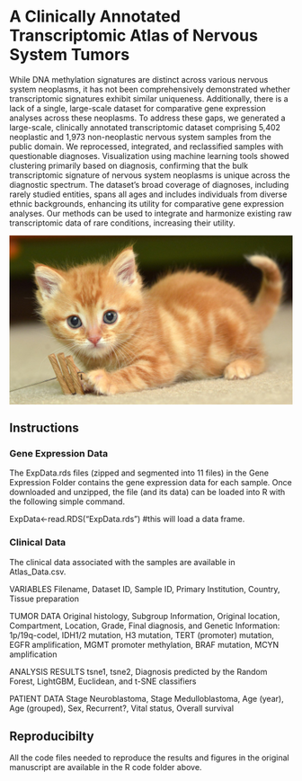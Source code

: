 # A Clinically Annotated Transcriptomic Atlas of Nervous System Tumors
While DNA methylation signatures are distinct across various nervous system neoplasms, it has not been comprehensively demonstrated whether transcriptomic signatures exhibit similar uniqueness. Additionally, there is a lack of a single, large-scale dataset for comparative gene expression analyses across these neoplasms. To address these gaps, we generated a large-scale, clinically annotated transcriptomic dataset comprising 5,402 neoplastic and 1,973 non-neoplastic nervous system samples from the public domain. We reprocessed, integrated, and reclassified samples with questionable diagnoses. Visualization using machine learning tools showed clustering primarily based on diagnosis, confirming that the bulk transcriptomic signature of nervous system neoplasms is unique across the diagnostic spectrum. The dataset’s broad coverage of diagnoses, including rarely studied entities, spans all ages and includes individuals from diverse ethnic backgrounds, enhancing its utility for comparative gene expression analyses. Our methods can be used to integrate and harmonize existing raw transcriptomic data of rare conditions, increasing their utility.

<p align="center">
     <img src="test.jpeg" width="750px" align="center", class="only-light" >
</p>

## Instructions
### Gene Expression Data
The ExpData.rds files (zipped and segmented into 11 files) in the Gene Expression Folder contains the gene expression data for each sample. Once downloaded and unzipped, the file (and its data) can be loaded into R with the following simple command. 

ExpData<-read.RDS(“ExpData.rds”) #this will load a data frame.

### Clinical Data
The clinical data associated with the samples are available in Atlas_Data.csv.

VARIABLES
Filename, Dataset ID, Sample ID, Primary Institution, Country, Tissue preparation

TUMOR DATA
Original histology, Subgroup Information, Original location, Compartment, Location, Grade, Final diagnosis, and Genetic Information: 1p/19q-codel, IDH1/2 mutation, H3 mutation, TERT (promoter) mutation, EGFR amplification, MGMT promoter methylation, BRAF mutation, MCYN amplification

ANALYSIS RESULTS
tsne1, tsne2, Diagnosis predicted by the Random Forest, LightGBM, Euclidean, and t-SNE classifiers	

PATIENT DATA
Stage Neuroblastoma, Stage Medulloblastoma, Age (year), Age (grouped), Sex, Recurrent?, Vital status, Overall survival

## Reproducibilty
All the code files needed to reproduce the results and figures in the original manuscript are available in the R code folder above.